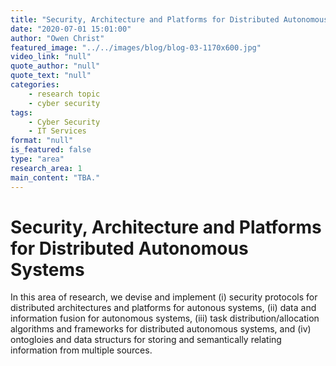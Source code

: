 ```yaml
---
title: "Security, Architecture and Platforms for Distributed Autonomous Systems"
date: "2020-07-01 15:01:00"
author: "Owen Christ"
featured_image: "../../images/blog/blog-03-1170x600.jpg"
video_link: "null"
quote_author: "null"
quote_text: "null"
categories: 
    - research topic
    - cyber security
tags: 
    - Cyber Security
    - IT Services
format: "null"
is_featured: false
type: "area"
research_area: 1
main_content: "TBA."
---
```



# Security, Architecture and Platforms for Distributed Autonomous Systems

In this area of research, we devise and implement (i) security protocols for distributed architectures and platforms for autonous systems, (ii) data and information fusion for autonomous systems, (iii) task distribution/allocation algorithms and frameworks for distributed autonomous systems, and (iv) ontogloies and data structurs for storing and semantically relating information from multiple sources.
